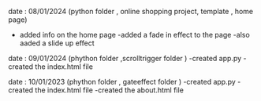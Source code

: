 date : 08/01/2024 
(python folder , online shopping project, template , home page)
- added info on the home page 
-added a fade in effect to the page 
-also aaded a slide up effect 

date : 09/01/2024
(phython folder ,scrolltrigger folder )
-created app.py 
-created the index.html file 

date : 10/01/2023
(phython folder , gateeffect folder )
-created app.py 
-created the index.html file 
-created the about.html file 

